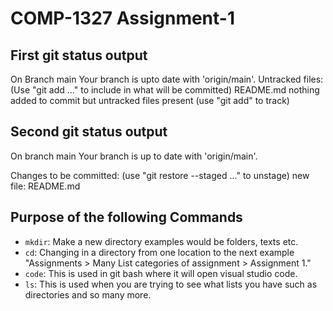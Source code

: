 # COMP-1327 Assignment-1

## First git status output

On Branch main Your branch is upto date with 'origin/main'.
Untracked files: (Use "git add <file>..." to include in what will be committed)
    README.md
nothing added to commit but untracked files present (use "git add" to track)

## Second git status output

On branch main
Your branch is up to date with 'origin/main'.

Changes to be committed:
  (use "git restore --staged <file>..." to unstage)
        new file:   README.md

## Purpose of the following Commands

- `mkdir`: Make a new directory examples would be folders, texts etc.
- `cd`: Changing in a directory from one location to the next example "Assignments > Many List categories of assignment > Assignment 1."  
- `code`: This is used in git bash where it will open visual studio code.
- `ls`: This is used when you are trying to see what lists you have such as directories and so many more.
